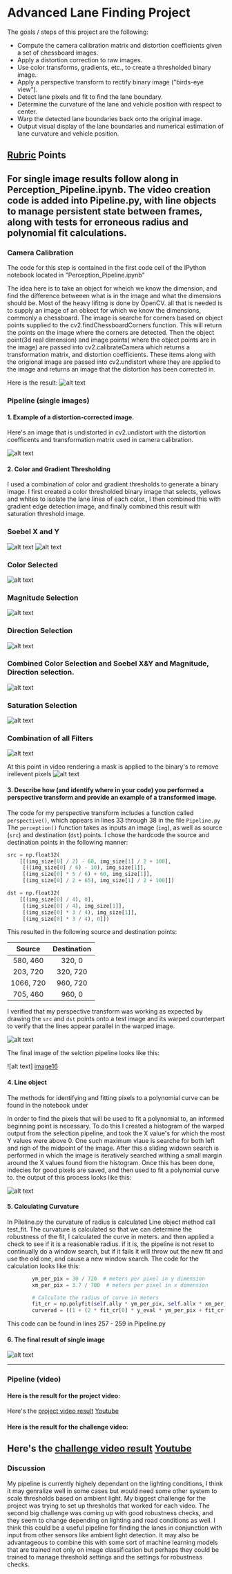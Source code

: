 
# Advanced Lane Finding Project

The goals / steps of this project are the following:

* Compute the camera calibration matrix and distortion coefficients given a set of chessboard images.
* Apply a distortion correction to raw images.
* Use color transforms, gradients, etc., to create a thresholded binary image.
* Apply a perspective transform to rectify binary image ("birds-eye view").
* Detect lane pixels and fit to find the lane boundary.
* Determine the curvature of the lane and vehicle position with respect to center.
* Warp the detected lane boundaries back onto the original image.
* Output visual display of the lane boundaries and numerical estimation of lane curvature and vehicle position.

[//]: # (Image References)

[image1]: ./output_images/camera_undist.jpg "Undistorted"
[image2]: ./output_images/undistorted.jpg  "Road Transformed"
[image3]: ./examples/binary_combo_example.jpg "Binary Example"
[image4]: ./output_images/warp_perspective.jpg "Warp Example"
[image5]: ./examples/color_fit_lines.jpg "Fit Visual"
[image6]: ./output_images/final.jpg "Output"
[video1]: ./project_video.mp4 "Video"

[image7]: ./output_images/combined_thresh.jpg "color select"
[image8]: ./output_images/soebel_threshY.jpg "Video"
[image9]: ./output_images/soebel_threshX.jpg "Video"
[image10]: ./output_images/mag_thresh.jpg "Video"

[image11]: ./output_images/dir_thresh.jpg "color select"
[image12]: ./output_images/hls_thresh.jpg "Video"
[image13]: ./output_images/color_select_thresh.jpg "Video"
[image14]: ./output_images/combined.jpg "Video"
[image15]: ./output_images/masked.jpg "Video"
[image16]: ./output_images/hist_warped.jpg "Video"
[image17]: ./output_images/sliding_window.jpg "Video"
[image18]: ./output_images/hist_warped.jpg "Video"
[image19]: ./output_images/hist_warped.jpg "Video"
## [Rubric](https://review.udacity.com/#!/rubrics/571/view) Points
## For single image results follow along in Perception_Pipeline.ipynb. The video creation code is added into Pipeline.py, with line objects to manage persistent state between frames, along with tests for erroneous radius and polynomial fit calculations. 
### Camera Calibration

The code for this step is contained in the first code cell of the IPython notebook located in "Perception_Pipeline.ipynb" 

The idea here is to take an object for wheich we know the dimension, and find the difference betweeen what is in the image and what the dimensions should be. Most of the heavy lifitng is done by OpenCV. all that is needed is to supply an image of an obkect for which we know the dimensions, commonly a chessboard. The image is searche for corners based on object points supplied to the   cv2.findChessboardCorners function. This will return the points on the image where the corners are detected. Then the object point(3d real dimension) and image points( where the object points are in the image) are  passed into cv2.calibrateCamera which returns a transformation matrix, and distortion coefficients.  These items along with the origional image are passed into  cv2.undistort where they are applied to the image and returns an image that the distortion has been corrected in. 

Here is the result:
![alt text][image1]

### Pipeline (single images)

#### 1. Example of a distortion-corrected image.
Here's an image that is undistorted in cv2.undistort with the distortion coefficents and transformation matrix used in camera calibration. 

![alt text][image2]

#### 2. Color and Gradient Thresholding

I used a combination of color and gradient thresholds to generate a binary image. I first created a color thresholded binary image that selects, yellows and whites to isolate the lane lines of each color., I then combined this with gradient edge detection image, and finally combined this result with saturation threshold image. 
### Soebel X and Y 
![alt text][image8]
![alt text][image9]
### Color Selected
![alt text][image13]
### Magnitude Selection
![alt text][image10]
### Direction Selection
![alt text][image11]
### Combined Color Selection and Soebel X&Y and Magnitude, Direction selection. 
![alt text][image7]
### Saturation Selection 
![alt text][image12]
### Combination of all Filters
![alt text][image14]

At this point in video rendering a mask is applied to the binary's to remove irellevent pixels
![alt text][image15]
#### 3. Describe how (and identify where in your code) you performed a perspective transform and provide an example of a transformed image.

The code for my perspective transform includes a function called `perspective()`, which appears in lines 33 through 38 in the file `Pipeline.py`  The `perception()` function takes as inputs an image (`img`), as well as source (`src`) and destination (`dst`) points.  I chose the hardcode the source and destination points in the following manner:

```python
src = np.float32(
    [[(img_size[0] / 2) - 60, img_size[1] / 2 + 100],
     [((img_size[0] / 6) - 10), img_size[1]],
     [(img_size[0] * 5 / 6) + 60, img_size[1]],
     [(img_size[0] / 2 + 65), img_size[1] / 2 + 100]])

dst = np.float32(
    [[(img_size[0] / 4), 0],
     [(img_size[0] / 4), img_size[1]],
     [(img_size[0] * 3 / 4), img_size[1]],
     [(img_size[0] * 3 / 4), 0]])
```

This resulted in the following source and destination points:

| Source        | Destination   | 
|:-------------:|:-------------:| 
| 580, 460      | 320, 0        | 
| 203, 720      | 320, 720      |
| 1066, 720     | 960, 720      |
| 705, 460      | 960, 0        |

I verified that my perspective transform was working as expected by drawing the `src` and `dst` points onto a test image and its warped counterpart to verify that the lines appear parallel in the warped image.

![alt text][image4]

The final image of the selction  pipeline looks like this:

![alt text] [image16]
#### 4. Line object
The methods for identifying and fitting pixels to a polynomial curve can be found in the notebook under

In order to find the pixels that will be used to fit a polynomial to, an informed beginning point is necessary. To do this I created a histogram of the warped output from the selection pipeline, and took the X value's for which the most Y values were above 0. One such maximum vlaue is searche for both left and righ of the midpoint of the image. After this a sliding widown search is performed in which the image is iteratively searched withing a small margin around the X values found from the histogram. Once this has been done, indecies for good pixels are saved, and then used to fit a polynomial curve to. the output of this process looks like this: 


![alt text][image17]

#### 5. Calculating Curvature
In Pileline.py the curvature of radius is calculated Line object method call test_fit. 
The curvature is calculated so that we can determine the robustness of the fit, I calculated the curve in meters. and then applied a check to see if it is a reasonable radius. if it is, the pipeline is not reset to continually do a window search, but if it fails it will throw out the new fit and use the old one, and cause a new window search. The code for the calculation looks like this:
```python
        ym_per_pix = 30 / 720  # meters per pixel in y dimension
        xm_per_pix = 3.7 / 700  # meters per pixel in x dimension

        # Calculate the radius of curve in meters
        fit_cr = np.polyfit(self.ally * ym_per_pix, self.allx * xm_per_pix, 2)
        curverad = ((1 + (2 * fit_cr[0] * y_eval * ym_per_pix + fit_cr[1]) ** 2) ** 1.5) / np.absolute(2 * fit_cr[0])
```

This code can be found in lines 257 - 259 in Pipeline.py

#### 6. The final result of single image

![alt text][image6]

---

### Pipeline (video)

#### Here is the result for the project video:

Here's the [project video result](./output_images/Fianl1.mp4)
 [Youtube](https://youtu.be/2EG7aCboAAw)
 
#### Here is the result for the challenge video:

Here's the [challenge video result](./output_images/challenge1.mp4)
 [Youtube](https://youtu.be/-Rnfal1ogkw)
---

### Discussion

My pipeline is currently highely dependant on the lighting conditions, I think it may genralize well in some cases but would need some other system to scale thresholds based on ambient light. My biggest challenge for the project was trying to set up thresholds that worked for each video. The second big challenge was coming up with good robustness checks, and they seem to change depending on lighting and road conditions as well. I think this could be a useful pipeline for finding the lanes in conjunction with input from other sensors like ambient light detection. It may also be advantageous to combine this with some sort of machine learning models that are trained not only on image classification but perhaps they could be trained to manage threshold settings and the settings for robustness checks. 
